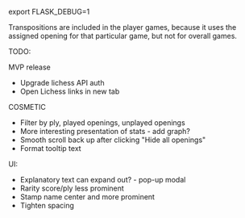 export FLASK_DEBUG=1



Transpositions are included in the player games, because it uses the assigned opening for that particular game, but not for overall games.

TODO:


MVP release
- Upgrade lichess API auth
- Open Lichess links in new tab



COSMETIC
- Filter by ply, played openings, unplayed openings
- More interesting presentation of stats - add graph?
- Smooth scroll back up after clicking "Hide all openings"
- Format tooltip text



UI:
- Explanatory text can expand out? - pop-up modal
- Rarity score/ply less prominent
- Stamp name center and more prominent
- Tighten spacing


